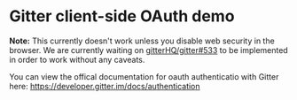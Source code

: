 # Gitter client-side OAuth demo

**Note:** This currently doesn't work unless you disable web security in the browser. We are currently waiting on [gitterHQ/gitter#533](https://github.com/gitterHQ/gitter/issues/533) to be implemented in order to work without any caveats.

You can view the offical documentation for oauth authenticatio with Gitter here: https://developer.gitter.im/docs/authentication






